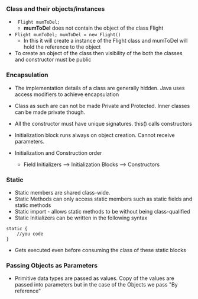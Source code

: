 ### Class and their objects/instances

- ``` Flight mumToDel;```
    - **mumToDel** does not contain the object of the class Flight  
- ``` Flight mumToDel; mumToDel = new Flight() ```
    - In this it will create a instance of the Flight class and mumToDel will hold the reference to the object
- To create an object of the class then visibility of the both the classes and constructor must be public

### Encapsulation
- The implementation details of a class are generally hidden. Java uses access modifiers to achieve encapsulation
- Class as such are can not be made Private and Protected. Inner classes can be made private though.

- All the constructor must have unique signatures. this() calls constructors
- Initialization block runs always on object creation. Cannot receive parameters.
- Initialization and Construction order 
    - Field Initializers --> Initialization Blocks --> Constructors


### Static
- Static members are shared class-wide.
- Static Methods can only access static members such as static fields and static methods
- Static import - allows static methods to be without being class-qualified
- Static Initializers can be written in the following syntax 
``` 
static {
    //you code 
}
``` 
- Gets executed even before consuming the class of these static blocks

### Passing Objects as Parameters
- Primitive data types are passed as values. Copy of the values are passed into parameters but in the case of the Objects we pass "By reference"